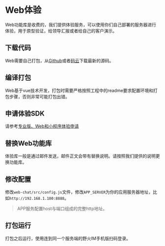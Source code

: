 # Web体验
Web功能库是收费的，我们提供体验服务，可以使用你们自己部署的服务器进行体验，用于原型验证，给领导汇报或者给自己的客户演示。

## 下载代码
Web需要自己打包，从[Github](https://github.com/wildfirechat/web-chat)或者[码云](https://gitee.com/wfchat/web-chat)下载最新的源码。

## 编译打包
Web基于vue技术开发，打包时需要严格按照工程中的readme要求配置环境和打包步骤，否则非常可能打包出错。

## 申请体验SDK
请参考[专业版、Web和小程序体验申请](trial.md)

## 替换Web功能库
体验库一般是通过邮件发送，邮件正文会带有替换说明。请按照我们提供的说明更换功能库。

## 修改配置
修改```web-chat/src/config.js```文件，修改```APP_SERVER```为你的应用服务器地址，比如```http://192.168.1.100:8888```。
> APP服务配置host与端口组成的完整http地址。

## 打包运行
打包之后运行，使用连到同一个服务端的野火IM手机版扫码登录。

